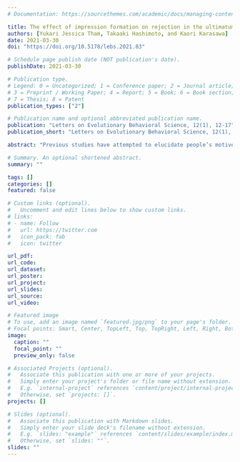 ```yaml
---
# Documentation: https://sourcethemes.com/academic/docs/managing-content/

title: The effect of impression formation on rejection in the ultimatum game
authors: [Yukari Jessica Tham, Takaaki Hashimoto, and Kaori Karasawa]
date: 2021-03-30
doi: "https://doi.org/10.5178/lebs.2021.83"

# Schedule page publish date (NOT publication's date).
publishDate: 2021-03-30

# Publication type.
# Legend: 0 = Uncategorized; 1 = Conference paper; 2 = Journal article;
# 3 = Preprint / Working Paper; 4 = Report; 5 = Book; 6 = Book section;
# 7 = Thesis; 8 = Patent
publication_types: ["2"]

# Publication name and optional abbreviated publication name.
publication: "Letters on Evolutionary Behavioral Science, 12(1), 12-17"
publication_short: "Letters on Evolutionary Behavioral Science, 12(1), 12-17"

abstract: "Previous studies have attempted to elucidate people’s motives for rejecting unfair offers in the ultimatum game. One approach assumes that people reject unfair offers to punish ill intentions behind the offers, motivated by retribution and/or deterrence. To disentangle these two motives and investigate when each motive drives rejection, we focused on people’s tendency to form moral impressions rapidly. We hypothesized that the deterrence motive would drive rejection when the negative impression of those who have made unfair offers is uncertain, while the retribution motive would drive rejection when the impression is certain. The result of an online experiment (N = 199) of a repeated mini-ultimatum game did not support our hypothesis; the certainty of the negative impression did not have significant effects on rejection of unfairness. We discuss the implications of this result, incorporating the results of exploratory analyses regarding self-reported motives."

# Summary. An optional shortened abstract.
summary: ""

tags: []
categories: []
featured: false

# Custom links (optional).
#   Uncomment and edit lines below to show custom links.
# links:
# - name: Follow
#   url: https://twitter.com
#   icon_pack: fab
#   icon: twitter

url_pdf:
url_code:
url_dataset:
url_poster:
url_project:
url_slides:
url_source:
url_video:

# Featured image
# To use, add an image named `featured.jpg/png` to your page's folder. 
# Focal points: Smart, Center, TopLeft, Top, TopRight, Left, Right, BottomLeft, Bottom, BottomRight.
image:
  caption: ""
  focal_point: ""
  preview_only: false

# Associated Projects (optional).
#   Associate this publication with one or more of your projects.
#   Simply enter your project's folder or file name without extension.
#   E.g. `internal-project` references `content/project/internal-project/index.md`.
#   Otherwise, set `projects: []`.
projects: []

# Slides (optional).
#   Associate this publication with Markdown slides.
#   Simply enter your slide deck's filename without extension.
#   E.g. `slides: "example"` references `content/slides/example/index.md`.
#   Otherwise, set `slides: ""`.
slides: ""
---
```


